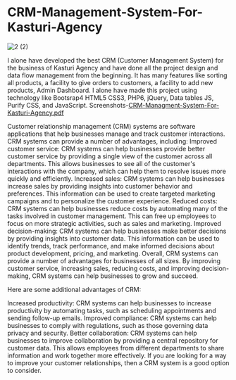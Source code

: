 # CRM-Management-System-For-Kasturi-Agency
![2 (2)](https://github.com/shubhamvv611/CRM-Management-System-For-Kasturi-Agency/assets/25903586/de20fb94-789c-4c2a-9354-df67f4bdec32)

I alone have developed the best CRM (Customer Management System) for the business of Kasturi Agency and have done all the project design and data flow management from the beginning. It has many features like sorting all products, a facility to give orders to customers, a facility to add new products, Admin Dashboard. I alone have made this project using technology like Bootsrap4 HTML5 CSS3, PHP6, jQuery, Data tables JS, Purify CSS, and JavaScript.
Screenshots-[CRM-Managment-System-For-Kasturi-Agency.pdf](https://github.com/shubhamvv611/CRM-Management-System-For-Kasturi-Agency/files/12248503/CRM-Managment-System-For-Kasturi-Agency.pdf)

Customer relationship management (CRM) systems are software applications that help businesses manage and track customer interactions. CRM systems can provide a number of advantages, including:
Improved customer service: CRM systems can help businesses provide better customer service by providing a single view of the customer across all departments. This allows businesses to see all of the customer's interactions with the company, which can help them to resolve issues more quickly and efficiently.
Increased sales: CRM systems can help businesses increase sales by providing insights into customer behavior and preferences. This information can be used to create targeted marketing campaigns and to personalize the customer experience.
Reduced costs: CRM systems can help businesses reduce costs by automating many of the tasks involved in customer management. This can free up employees to focus on more strategic activities, such as sales and marketing.
Improved decision-making: CRM systems can help businesses make better decisions by providing insights into customer data. This information can be used to identify trends, track performance, and make informed decisions about product development, pricing, and marketing.
Overall, CRM systems can provide a number of advantages for businesses of all sizes. By improving customer service, increasing sales, reducing costs, and improving decision-making, CRM systems can help businesses to grow and succeed.

Here are some additional advantages of CRM:

Increased productivity: CRM systems can help businesses to increase productivity by automating tasks, such as scheduling appointments and sending follow-up emails.
Improved compliance: CRM systems can help businesses to comply with regulations, such as those governing data privacy and security.
Better collaboration: CRM systems can help businesses to improve collaboration by providing a central repository for customer data. This allows employees from different departments to share information and work together more effectively.
If you are looking for a way to improve your customer relationships, then a CRM system is a good option to consider.

